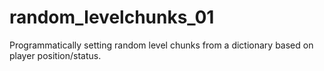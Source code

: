 # random_levelchunks_01
Programmatically setting random level chunks from a dictionary based on player position/status.
<imag src="github_randomchunks_image1.gif" width="900" alt="">
